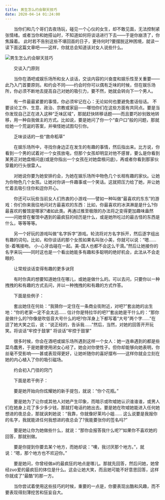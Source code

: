 ```yaml
---
title: 男生怎么约会聊天技巧
date: 2020-04-14 01:24:00
---
```




　　当你们和几个哥们去夜场玩，碰见一个心仪的女生，却不敢见面，无法控制紧张情绪。或者当你和她搭讪时，不知道如何将谈话进行下去——于是你崩溃了，你焦躁着。 此时若不告别这些不堪回首的日子，更待何时?要摆脱这种困境，就读一读下面这篇文章吧——这样，你就总会知道该对女人说些什么。

![男生怎么约会聊天技巧](/img/4d28282649b9c1fa0c8b4d9ba969b68d.jpg)

　　交谈入门原则

　　当你在酒吧或娱乐场所和女人谈话，交谈内容的兴奋度和娱乐性至关重要——此乃入门首要原则。和约会不同——约会时你可以偶有乏味的时候，但在娱乐场所，你必须不断地去提高自己对她的吸引力，要不然，她就会转向下一个男人。

　　有一件最最紧要的事情，你必须牢记在心：无论如何也要避免套话俗话。 不要谈论工作、生意、政治、宗教或家庭——哪怕你们在这些方面有共同点。要是当你发现自己正在进入这种“乏味区域”，那就赶快转移话题——而且要巧妙别致地转移，用一种自我做主的方式。比如说，要是她问了你一个“查户口”般的问题，那就给她一个荒诞的答案，并嗔怪她试图勾引你。

　　乏味谈话的一些“救命稻草”

　　在娱乐场所中，寻找你身边正在发生的有趣的事情，然后指出来。比方说，你看到一个男的试着对一个女孩放电，但那个女孩却明显对他不感冒，要么是你看到某男正对她盘根问底(或是你指出一个女孩在对她盘根问底)，再或者你看到那家伙穿戴的行头很雷人。

　　对她说你要为她安排约会，为她在娱乐场所中物色几个长相有趣的家伙。让她为你物色几个女孩。让她对你讲一件趣事或一个笑话。这就把压力给了她，并让她忙着去吸引住你和逗你开心。

　　你还可以玩些当前女人们热衷的小游戏——譬如一种叫做“最喜欢的东东”的游戏：你们你来我往地问对方最喜欢的东西：比如，你最喜欢的冰淇淋是是什么?你最喜欢的餐馆是哪家?诸如此类。再通过推至极限的办法将之变得更加趣味盎然——问她曾在餐馆中遇到的最疯狂的经历是什么，或是她所吃过的最古怪的东西是什么，等等等等。

　　另一个好玩的游戏叫做“名字拆字”游戏。轮流将对方名字拆开，然后逐字组出有趣的词句。比如，和你谈话的那个女孩如果名叫张小美，你就可以说：“嗯…… 张-着嘴接吻。 小-心牙齿碰在一起。美-国人也都不会这么干滴。”然后让她接你的名字来玩——同时这也是一个看出她能多有趣和多聪明的绝好机会，此法从不会走眼的.

　　让常规谈话变得有趣的更多诀窍

　　有时你真的想要知道她住在哪儿，或她是做什么的。可以去问，只要你以一种拽拽的和有趣的方式去问，并以一种拽拽的和有趣的方式作答。

　　下面是些例子：

　　套出她住在何处：“我猜你一定住在一条商业街附近，对吧?”套出她的出生地：“你的老家一定不会太远…… 估计你是特拉华的吧?”套出她是干什么的：“那你是做什么的?你像是吹低音大号什么的吧?你浑身上下都写着“大号”两个字……”在逗了她大笑之后，说：“说正经的，告诉我……”然后，当然，对她的回答开开玩笑。将谈话“牢控于鼓掌” 将谈话“牢控于鼓掌”

　　很多时候，你会在酒吧或娱乐场所遇到这样一个女人：她一连串遇到的都是些菜鸟蠢男，于是她要使用闭女心经了。她会对你使性子。但你却能够向她表明，你丝毫不受影响——甚或表现得更好，让她听随你的喜好摆布——这样你就会立刻在她的内心植入了你的吸引磁场。

　　约会初入门径的窍门

　　下面是若干例子：

　　要是她开始向你炫耀她的新手提包，就说：“你个花瓶。”

　　要是她为了让你或其他人对她产生印象，而暗示或吹嘘她认识谁谁谁，或男人们在她身上花了多少多少钱，那就打电话约她出去。要是她在吹嘘她能进入任何她想进的夜总会，那就讽刺她说：“我靠，你就像好莱坞小姐…… 这么说要是我报你的名字，我就能进任何我想进的夜总会了?我能要张你的签名吗?”

　　要是她让你为她做些什么，就说：“那你会报答我什么呢?”如果你不喜欢她的回答，那就别做。

　　要是你提到你要去某个地方，而她却说：“噢，我讨厌那个地方。”，就说：“嗯，那个地方也不欢迎你。”

　　要是她问，你曾经做ai的最疯狂的地点是哪儿。那就先回答，然后问她，她曾经zuo爱的最疯狂的体位是什么。这会让她大笑，而且她可能不好意思回答，这样你就成了“最酷”的那一方。

　　当你尝试着使用这些技巧的时候，重要的一点是，你要表现出酷和风趣，而不要表现得刻薄挖苦和狂妄自大。